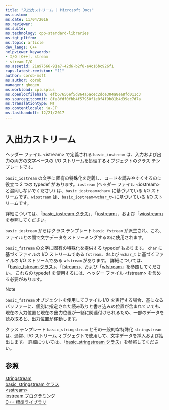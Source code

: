```yaml
---
title: "入出力ストリーム | Microsoft Docs"
ms.custom: 
ms.date: 11/04/2016
ms.reviewer: 
ms.suite: 
ms.technology: cpp-standard-libraries
ms.tgt_pltfrm: 
ms.topic: article
dev_langs: C++
helpviewer_keywords:
- I/O [C++], stream
- stream I/O
ms.assetid: 21a97566-91a7-42d6-b2f8-a4c16bc926f1
caps.latest.revision: "11"
author: corob-msft
ms.author: corob
manager: ghogen
ms.workload: cplusplus
ms.openlocfilehash: efb67656ef5d864a5acec2dce304a8ea8fd011c3
ms.sourcegitcommit: 8fa8fdf0fbb4f57950f1e8f4f9b81b4d39ec7d7a
ms.translationtype: MT
ms.contentlocale: ja-JP
ms.lasthandoff: 12/21/2017
---
```

# <a name="inputoutput-streams"></a>入出力ストリーム
ヘッダー ファイル \<istream> で定義される `basic_iostream` は、入力および出力の両方の文字ベースの I/O ストリームを処理するオブジェクトのクラス テンプレートです。  
  
 `basic_iostream` の文字に固有の特殊化を定義し、コードを読みやすくするのに役立つ 2 つの typedef があります。`iostream` (ヘッダー ファイル \<iostream> と混同しないでください) は、`basic_iostream<char>` に基づいている I/O ストリームです。`wiostream` は、`basic_iostream<wchar_t>` に基づいている I/O ストリームです。  
  
 詳細については、「[basic_iostream クラス](../standard-library/basic-iostream-class.md)」、「[iostream](../standard-library/basic-iostream-class.md)」、および「[wiostream](../standard-library/basic-iostream-class.md)」を参照してください。  
  
 `basic_iostream` からはクラス テンプレート `basic_fstream` が派生され、これ、ファイルとの間で文字データをストリーミングするのに使用されます。  
  
 `basic_fstream` の文字に固有の特殊化を提供する typedef もあります。 `char` に基づくファイルの I/O ストリームである `fstream`、および `wchar_t` に基づくファイルの I/O ストリームである `wfstream` があります。 詳細については、「[basic_fstream クラス](../standard-library/basic-fstream-class.md)」、「[fstream](../standard-library/basic-fstream-class.md)」、および「[wfstream](../standard-library/basic-fstream-class.md)」を参照してください。 これらの typedef を使用するには、ヘッダー ファイル \<fstream> を含める必要があります。  
  
> [!NOTE]
>  `basic_fstream` オブジェクトを使用してファイル I/O を実行する場合、基になるバッファーに、個別に指定された読み取りと書き込みの位置が含まれていても、現在の入力位置と現在の出力位置が一緒に関連付けられるため、一部のデータを読み取ると、出力位置が移動します。  
  
 クラス テンプレート `basic_stringstream` とその一般的な特殊化 `stringstream` は、通常、I/O ストリーム オブジェクトで使用して、文字データを挿入および抽出します。 詳細については、「[basic_stringstream クラス](../standard-library/basic-stringstream-class.md)」を参照してください。  
  
## <a name="see-also"></a>参照  
 [stringstream](../standard-library/basic-stringstream-class.md)   
 [basic_stringstream クラス](../standard-library/basic-stringstream-class.md)   
 [\<sstream>](../standard-library/sstream.md)   
 [iostream プログラミング](../standard-library/iostream-programming.md)   
 [C++ 標準ライブラリ](../standard-library/cpp-standard-library-reference.md)



